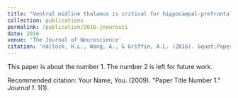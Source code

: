 ```yaml
---
title: "Ventral midline thalamus is critical for hippocampal-prefrontal synchrony and spatial working memory"
collection: publications
permalink: /publication/2016-jneurosci
date: 2016
venue: 'The Journal of Neuroscience'
citation: 'Hallock, H.L., Wang, A., & Griffin, A.L. (2016). &quot;Paper Title Number 1.&quot; <i>Journal 1</i>. 36(32).'
---
```

This paper is about the number 1. The number 2 is left for future work.

Recommended citation: Your Name, You. (2009). "Paper Title Number 1." <i>Journal 1</i>. 1(1).
